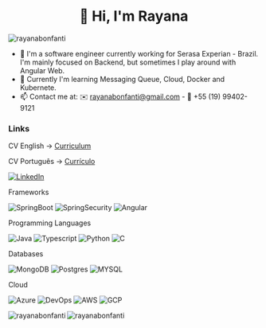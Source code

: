 <h1 align="center">👋 Hi, I'm Rayana</h1>

<p align="left"> <img src="https://komarev.com/ghpvc/?username=rayanabonfanti&label=Profile%20views&color=0e75b6&style=flat" alt="rayanabonfanti" /> </p>

- 🔭 I'm a software engineer currently working for Serasa Experian - Brazil. I'm mainly focused on Backend, but sometimes I play around with Angular Web.
- 🌱 Currently I'm learning Messaging Queue, Cloud, Docker and Kubernete.
- 📫 Contact me at: ✉️ rayanabonfanti@gmail.com - 📱 +55 (19) 99402-9121


<h3>Links</h3>

CV English -> [Curriculum](https://docs.google.com/document/d/13tcsns6ikSWKctVm5xCmHyzFiiWxHMVo/edit?usp=sharing&ouid=115083074598686078110&rtpof=true&sd=true) 

CV Português -> [Currículo](https://docs.google.com/document/d/16n8WWCpRO6YENOJ-oAqyzpPDYNZSMgIY/edit?usp=sharing&ouid=115083074598686078110&rtpof=true&sd=true)

[![LinkedIn](https://img.shields.io/badge/linkedin-%230077B5.svg?style=for-the-badge&logo=linkedin&logoColor=white)](https://www.linkedin.com/in/rayana-r-bonfanti-103994156/)

Frameworks

![SpringBoot](https://img.shields.io/badge/Spring%20Boot-6DB33F.svg?style=for-the-badge&logo=Spring-Boot&logoColor=white)
![SpringSecurity](https://img.shields.io/badge/Spring%20Security-6DB33F.svg?style=for-the-badge&logo=Spring-Security&logoColor=white)
![Angular](https://img.shields.io/badge/Angular-DD0031?style=for-the-badge&logo=angular&logoColor=white)


Programming Languages

![Java](https://img.shields.io/badge/java-%23ED8B00.svg?style=for-the-badge&logo=openjdk&logoColor=white)
![Typescript](https://img.shields.io/badge/TypeScript-007ACC?style=for-the-badge&logo=typescript&logoColor=white)
![Python](https://img.shields.io/badge/python-3670A0?style=for-the-badge&logo=python&logoColor=ffdd54)
![C](https://img.shields.io/badge/c-%2300599C.svg?style=for-the-badge&logo=c&logoColor=white)

Databases

![MongoDB](https://img.shields.io/badge/MongoDB-4EA94B?style=for-the-badge&logo=mongodb&logoColor=white)
![Postgres](https://img.shields.io/badge/postgres-%23316192.svg?style=for-the-badge&logo=postgresql&logoColor=white)
![MYSQL](https://img.shields.io/badge/MySQL-4479A1.svg?style=for-the-badge&logo=MySQL&logoColor=white)

Cloud

![Azure](https://img.shields.io/badge/Amazon_AWS-232F3E?style=for-the-badge&logo=amazon-aws&logoColor=white)
![DevOps](https://img.shields.io/badge/Azure_DevOps-0078D7?style=for-the-badge&logo=azure-devops&logoColor=white)
![AWS](https://img.shields.io/badge/Microsoft_Azure-0089D6?style=for-the-badge&logo=microsoft-azure&logoColor=white)
![GCP](https://img.shields.io/badge/Google_Cloud-4285F4?style=for-the-badge&logo=google-cloud&logoColor=white)


<p><img align="left" src="https://github-readme-stats.vercel.app/api/top-langs?username=rayanabonfanti&show_icons=true&locale=en" alt="rayanabonfanti" /></p>

<p><img align="center" src="https://github-readme-stats.vercel.app/api?username=rayanabonfanti&show_icons=true&locale=en" alt="rayanabonfanti" /></p>
